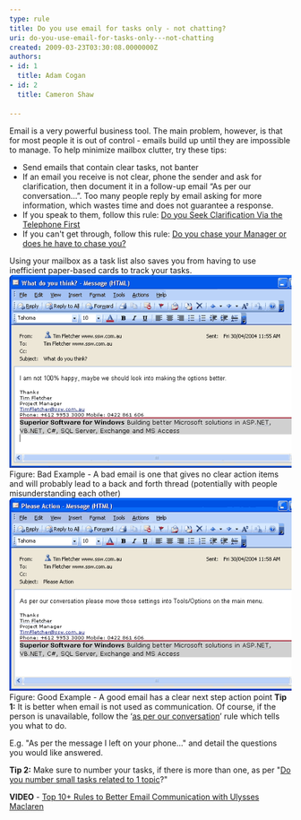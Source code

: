 ```yaml
---
type: rule
title: Do you use email for tasks only - not chatting?
uri: do-you-use-email-for-tasks-only---not-chatting
created: 2009-03-23T03:30:08.0000000Z
authors:
- id: 1
  title: Adam Cogan
- id: 2
  title: Cameron Shaw

---
```


 ​​Email is a very powerful business tool. The main problem, however, is that for most people it is out of control - emails build up until they are impossible to manage. To help minimize mailbox clutter, try these tips: ​​
 
- Send emails that contain clear tasks, not banter
- If an email you receive is not clear, phone the sender and ask for clarification, then document it in a follow-up email “As per our conversation…”. Too many people reply by email asking for more information​​, which wastes time and does not guarantee a response.
- If you speak to them, follow this rule: [Do you Seek Clarification Via the Telephone First](/Pages/SeekClarificationViaTelephoneFirst.aspx)
- If you can't get through, follow this rule: [Do you chase your Manager or does he have to chase you?](/_layouts/15/FIXUPREDIRECT.ASPX?WebId=3dfc0e07-e23a-4cbb-aac2-e778b71166a2&TermSetId=07da3ddf-0924-4cd2-a6d4-a4809ae20160&TermId=78b1a580-5e33-4b0e-ae87-f6039dde6dc6)


Using your mailbox as a task list also saves you from having to use inefficient paper-based cards to track your tasks.
![Bad email](EmailBad.gif)  Figure: Bad Example - A bad email is one that gives no clear action items and will probably lead to a back and forth thread (potentially with people misunderstanding each other) ![Good email](EmailGood.gif) Figure: Good Example - A good email has a clear next step action point 
**Tip 1:** ​It is better when email is not used as communication. Of course, if the person is unavailable, follow the ‘[as per our conversation](/Pages/DoYouAlwaysSendAnAsPerOurConversationEmail.aspx)’ rule which tells you what to do.

E.g. "As per the message I left on your phone…" and detail the questions you would like answered.

**Tip 2:** Make sure to number your tasks, if there is more than one, as per "[Do you number small tasks related to 1 topic](/Pages/NumberSmallTasks.aspx)?"

**VIDEO** - [Top 10+ Rules to Better Email Communication with Ulysses Maclaren](https://www.youtube.com/watch?v=LAqRokqq4jI)

